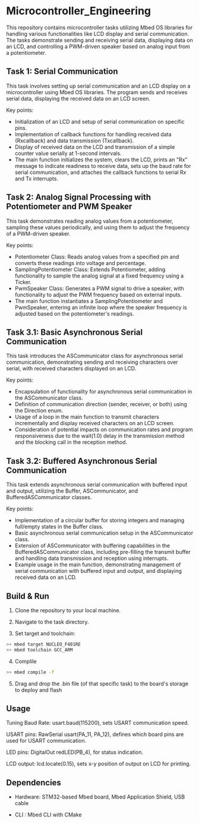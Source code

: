 # Microcontroller_Engineering
This repository contains microcontroller tasks utilizing Mbed OS libraries for handling various functionalities like LCD display and serial communication. The tasks demonstrate sending and receiving serial data, displaying data on an LCD, and controlling a PWM-driven speaker based on analog input from a potentiometer.

## Task 1: Serial Communication
This task involves setting up serial communication and an LCD display on a microcontroller using Mbed OS libraries. The program sends and receives serial data, displaying the received data on an LCD screen. 

Key points:
- Initialization of an LCD and setup of serial communication on specific pins.
- Implementation of callback functions for handling received data (Rxcallback) and data transmission (Txcallback).
- Display of received data on the LCD and transmission of a simple counter value serially at 1-second intervals.
- The main function initializes the system, clears the LCD, prints an "Rx" message to indicate readiness to receive data, sets up the baud rate for serial communication, and attaches the callback functions to serial Rx and Tx interrupts.

## Task 2: Analog Signal Processing with Potentiometer and PWM Speaker
This task demonstrates reading analog values from a potentiometer, sampling these values periodically, and using them to adjust the frequency of a PWM-driven speaker.

Key points: 

- Potentiometer Class: Reads analog values from a specified pin and converts these readings into voltage and percentage.
- SamplingPotentiometer Class: Extends Potentiometer, adding functionality to sample the analog signal at a fixed frequency using a Ticker.
- PwmSpeaker Class: Generates a PWM signal to drive a speaker, with functionality to adjust the PWM frequency based on external inputs.
- The main function instantiates a SamplingPotentiometer and PwmSpeaker, entering an infinite loop where the speaker frequency is adjusted based on the potentiometer's readings.

## Task 3.1: Basic Asynchronous Serial Communication
This task introduces the ASCommunicator class for asynchronous serial communication, demonstrating sending and receiving characters over serial, with received characters displayed on an LCD.

Key points:
- Encapsulation of functionality for asynchronous serial communication in the ASCommunicator class.
- Definition of communication direction (sender, receiver, or both) using the Direction enum.
- Usage of a loop in the main function to transmit characters incrementally and display received characters on an LCD screen.
- Consideration of potential impacts on communication rates and program responsiveness due to the wait(1.0) delay in the transmission method and the blocking call in the reception method.

## Task 3.2: Buffered Asynchronous Serial Communication

This task extends asynchronous serial communication with buffered input and output, utilizing the Buffer, ASCommunicator, and BufferedASCommunicator classes. 

Key points:
- Implementation of a circular buffer for storing integers and managing full/empty states in the Buffer class.
- Basic asynchronous serial communication setup in the ASCommunicator class.
- Extension of ASCommunicator with buffering capabilities in the BufferedASCommunicator class, including pre-filling the transmit buffer and handling data transmission and reception using interrupts.
- Example usage in the main function, demonstrating management of serial communication with buffered input and output, and displaying received data on an LCD.

## Build & Run

1. Clone the repository to your local machine.

2. Navigate to the task directory.

3. Set target and toolchain:

```bash
>> mbed target NUCLEO_F401RE
>> mbed toolchain GCC_ARM
```

4. Complile
```bash
>> mbed compile -f
```

5. Drag and drop the .bin file (of that specific task) to the board's storage to deploy and flash

## Usage

Tuning Baud Rate: usart.baud(115200), sets USART communication speed.

USART pins: RawSerial usart(PA_11, PA_12), defines which board pins are used for USART communication.

LED pins: DigitalOut redLED(PB_4), for status indication.

LCD output: lcd.locate(0.15), sets x-y position of output on LCD for printing.

## Dependencies

- Hardware: STM32-based Mbed board, Mbed Application Shield, USB cable

- CLI : Mbed CLI with CMake


